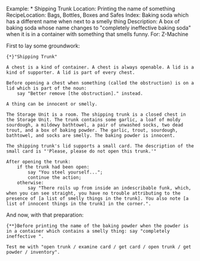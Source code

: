 Example: * Shipping Trunk
Location: Printing the name of something
RecipeLocation: Bags, Bottles, Boxes and Safes
Index: Baking soda which has a different name when next to a smelly thing
Description: A box of baking soda whose name changes to "completely ineffective baking soda" when it is in a container with something that smells funny.
For: Z-Machine

  
First to lay some groundwork:

  

``` inform7
{*}"Shipping Trunk"

A chest is a kind of container. A chest is always openable. A lid is a kind of supporter. A lid is part of every chest.

Before opening a chest when something (called the obstruction) is on a lid which is part of the noun:
	say "Better remove [the obstruction]." instead.

A thing can be innocent or smelly.

The Storage Unit is a room. The shipping trunk is a closed chest in the Storage Unit. The trunk contains some garlic, a loaf of moldy sourdough, a mildewy bathtowel, a pair of unwashed socks, two dead trout, and a box of baking powder. The garlic, trout, sourdough, bathtowel, and socks are smelly. The baking powder is innocent.

The shipping trunk's lid supports a small card. The description of the small card is "'Please, please do not open this trunk.'"

After opening the trunk:
	if the trunk had been open:
		say "You steel yourself...";
		continue the action;
	otherwise:
		say "There roils up from inside an indescribable funk, which, when you can see straight, you have no trouble attributing to the presence of [a list of smelly things in the trunk]. You also note [a list of innocent things in the trunk] in the corner.".
```

  
And now, with that preparation:

  

``` inform7
{**}Before printing the name of the baking powder when the powder is in a container which contains a smelly thing: say "completely ineffective ".

Test me with "open trunk / examine card / get card / open trunk / get powder / inventory".
```


